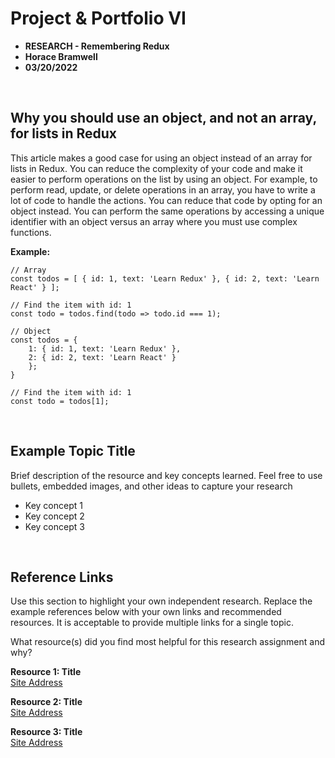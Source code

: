 # Project & Portfolio VI

- **RESEARCH - Remembering Redux**
- **Horace Bramwell**
- **03/20/2022**

<br>

## Why you should use an object, and not an array, for lists in Redux

This article makes a good case for using an object instead of an array for lists in Redux. You can reduce the complexity of your code and make it easier to perform operations on the list by using an object. For example, to perform read, update, or delete operations in an array, you have to write a lot of code to handle the actions. You can reduce that code by opting for an object instead. You can perform the same operations by accessing a unique identifier with an object versus an array where you must use complex functions.

**Example:**

```
// Array
const todos = [ { id: 1, text: 'Learn Redux' }, { id: 2, text: 'Learn React' } ];

// Find the item with id: 1
const todo = todos.find(todo => todo.id === 1);

// Object
const todos = {
    1: { id: 1, text: 'Learn Redux' },
    2: { id: 2, text: 'Learn React' }
    };
}

// Find the item with id: 1
const todo = todos[1];
```

<br>

## Example Topic Title

Brief description of the resource and key concepts learned. Feel free to use bullets, embedded images, and other ideas to capture your research

- Key concept 1
- Key concept 2
- Key concept 3

<br>

## Reference Links

Use this section to highlight your own independent research. Replace the example references below with your own links and recommended resources. It is acceptable to provide multiple links for a single topic.

What resource(s) did you find most helpful for this research assignment and why?

**Resource 1: Title**  
[Site Address](https://www.someaddress.com/full/url/)

**Resource 2: Title**  
[Site Address](https://www.someaddress.com/full/url/)

**Resource 3: Title**  
[Site Address](https://www.someaddress.com/full/url/)
